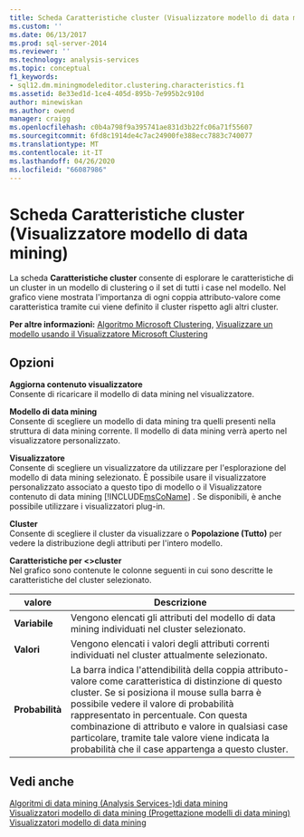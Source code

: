 ```yaml
---
title: Scheda Caratteristiche cluster (Visualizzatore modello di data mining) | Microsoft Docs
ms.custom: ''
ms.date: 06/13/2017
ms.prod: sql-server-2014
ms.reviewer: ''
ms.technology: analysis-services
ms.topic: conceptual
f1_keywords:
- sql12.dm.miningmodeleditor.clustering.characteristics.f1
ms.assetid: 8e33ed1d-1ce4-405d-895b-7e995b2c910d
author: minewiskan
ms.author: owend
manager: craigg
ms.openlocfilehash: c0b4a798f9a395741ae831d3b22fc06a71f55607
ms.sourcegitcommit: 6fd8c1914de4c7ac24900fe388ecc7883c740077
ms.translationtype: MT
ms.contentlocale: it-IT
ms.lasthandoff: 04/26/2020
ms.locfileid: "66087986"
---
```

# <a name="cluster-characteristics-tab-mining-model-viewer"></a>Scheda Caratteristiche cluster (Visualizzatore modello di data mining)
  La scheda **Caratteristiche cluster** consente di esplorare le caratteristiche di un cluster in un modello di clustering o il set di tutti i case nel modello. Nel grafico viene mostrata l'importanza di ogni coppia attributo-valore come caratteristica tramite cui viene definito il cluster rispetto agli altri cluster.  
  
 **Per altre informazioni:** [Algoritmo Microsoft Clustering](data-mining/microsoft-clustering-algorithm.md), [Visualizzare un modello usando il Visualizzatore Microsoft Clustering](data-mining/browse-a-model-using-the-microsoft-cluster-viewer.md)  
  
## <a name="options"></a>Opzioni  
 **Aggiorna contenuto visualizzatore**  
 Consente di ricaricare il modello di data mining nel visualizzatore.  
  
 **Modello di data mining**  
 Consente di scegliere un modello di data mining tra quelli presenti nella struttura di data mining corrente. Il modello di data mining verrà aperto nel visualizzatore personalizzato.  
  
 **Visualizzatore**  
 Consente di scegliere un visualizzatore da utilizzare per l'esplorazione del modello di data mining selezionato. È possibile usare il visualizzatore personalizzato associato a questo tipo di modello o il Visualizzatore contenuto di data mining [!INCLUDE[msCoName](../includes/msconame-md.md)] . Se disponibili, è anche possibile utilizzare i visualizzatori plug-in.  
  
 **Cluster**  
 Consente di scegliere il cluster da visualizzare o **Popolazione (Tutto)** per vedere la distribuzione degli attributi per l'intero modello.  
  
 **Caratteristiche per \<>cluster**  
 Nel grafico sono contenute le colonne seguenti in cui sono descritte le caratteristiche del cluster selezionato.  
  
|valore|Descrizione|  
|-----------|-----------------|  
|**Variabile**|Vengono elencati gli attributi del modello di data mining individuati nel cluster selezionato.|  
|**Valori**|Vengono elencati i valori degli attributi correnti individuati nel cluster attualmente selezionato.|  
|**Probabilità**|La barra indica l'attendibilità della coppia attributo-valore come caratteristica di distinzione di questo cluster. Se si posiziona il mouse sulla barra è possibile vedere il valore di probabilità rappresentato in percentuale. Con questa combinazione di attributo e valore in qualsiasi case particolare, tramite tale valore viene indicata la probabilità che il case appartenga a questo cluster.|  
  
## <a name="see-also"></a>Vedi anche  
 [Algoritmi di data mining &#40;Analysis Services-&#41;di data mining](data-mining/data-mining-algorithms-analysis-services-data-mining.md)   
 [Visualizzatori modello di data mining &#40;Progettazione modelli di data mining&#41;](mining-model-viewers-data-mining-model-designer.md)   
 [Visualizzatori modello di data mining](data-mining/data-mining-model-viewers.md)  
  
  
